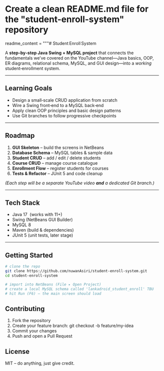 # Create a clean README.md file for the "student-enroll-system" repository
readme_content = """# Student Enroll System

A **step‑by‑step Java Swing + MySQL project** that connects the fundamentals we’ve covered on the YouTube channel—Java basics, OOP, ER diagrams, relational schema, MySQL, and GUI design—into a *working* student‑enrollment system.

---

## Learning Goals

* Design a small‑scale CRUD application from scratch  
* Wire a Swing front‑end to a MySQL back‑end  
* Apply clean OOP principles and basic design patterns  
* Use Git branches to follow progressive checkpoints

---

## Roadmap

1. **GUI Skeleton** – build the screens in NetBeans  
2. **Database Schema** – MySQL tables & sample data  
3. **Student CRUD** – add / edit / delete students  
4. **Course CRUD** – manage course catalogue  
5. **Enrollment Flow** – register students for courses  
6. **Tests & Refactor** – JUnit 5 and code cleanup  

*(Each step will be a separate YouTube video **and** a dedicated Git branch.)*

---

## Tech Stack

* Java 17  (works with 11+)  
* Swing (NetBeans GUI Builder)  
* MySQL 8  
* Maven (build & dependencies)  
* JUnit 5 (unit tests, later stage)

---

## Getting Started

```bash
# clone the repo
git clone https://github.com/nuwanAsiri/student-enroll-system.git
cd student-enroll-system

# import into NetBeans (File ▸ Open Project)
# create a local MySQL schema called 'lankadroid_student_enroll' TBU
# hit Run (F6) – the main screen should load
```
## Contributing

1. Fork the repository
2. Create your feature branch: git checkout -b feature/my-idea
3. Commit your changes
4. Push and open a Pull Request

## License
MIT – do anything, just give credit.
